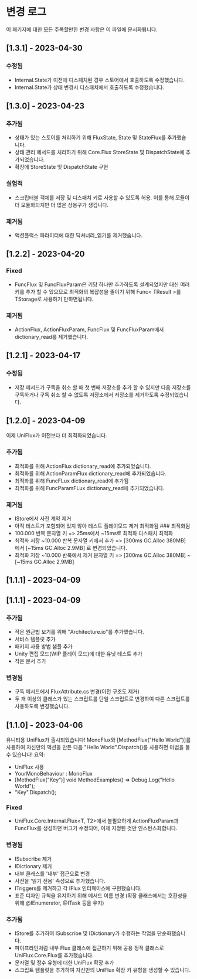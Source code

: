 # 변경 로그
이 패키지에 대한 모든 주목할만한 변경 사항은 이 파일에 문서화됩니다.
## [1.3.1] - 2023-04-30
### 수정됨
- Internal.State가 이전에 디스패치된 경우 스토어에서 호출하도록 수정했습니다.
- Internal.State가 상태 변경시 디스패치에서 호출하도록 수정했습니다.
## [1.3.0] - 2023-04-23
### 추가됨
- 상태가 있는 스토어를 처리하기 위해 FluxState, State 및 StateFlux를 추가했습니다.
- 상태 관리 메서드를 처리하기 위해 Core.Flux StoreState 및 DispatchState에 추가되었습니다.
- 확장에 StoreState 및 DispatchState 구현
### 실험적
- 스크립터블 객체를 저장 및 디스패치 키로 사용할 수 있도록 허용. 이를 통해 모듈이 더 모듈화되지만 더 많은 상용구가 생깁니다.
### 제거됨
- 액션플럭스 파라미터에 대한 딕셔너리_읽기를 제거했습니다.
## [1.2.2] - 2023-04-20
### Fixed
- FuncFlux 및 FuncFluxParam은 키당 하나만 추가하도록 설계되었지만 대신 여러 키를 추가 할 수 있으므로 최적화의 복잡성을 줄이기 위해 Func< TResult >를 TStorage로 사용하기 만하면됩니다.
### 제거됨
- ActionFlux, ActionFluxParam, FuncFlux 및 FuncFluxParam에서 dictionary_read를 제거했습니다.
## [1.2.1] - 2023-04-17
### 수정됨
- 저장 메서드가 구독을 취소 할 때 첫 번째 저장소를 추가 할 수 있지만 다음 저장소를 구독하거나 구독 취소 할 수 없도록 저장소에서 저장소를 제거하도록 수정되었습니다.
## [1.2.0] - 2023-04-09
이제 UniFlux가 이전보다 더 최적화되었습니다.
### 추가됨
- 최적화를 위해 ActionFlux dictionary_read에 추가되었습니다.
- 최적화를 위해 ActionParamFlux dictionary_read에 추가되었습니다.
- 최적화를 위해 FuncFLux dictionary_read에 추가됨
- 최적화를 위해 FuncParamFLux dictionary_read에 추가되었습니다.
### 제거됨
- IStore에서 사전 계약 제거
- 아직 테스트가 포함되어 있지 않아 테스트 플레이모드 제거
최적화됨 ### 최적화됨
- 100.000 반복 문자열 키 => 25ms에서 ~15ms로 최적화 디스패치 최적화
- 최적화 저장 ~10.000 반복 문자열 키에서 추가 => [300ms GC.Alloc 380MB] 에서 [~15ms GC.Alloc 2.9MB] 로 변경되었습니다.
- 최적화 저장 ~10.000 반복에서 제거 문자열 키 => [300ms GC.Alloc 380MB] ~ [~15ms GC.Alloc 2.9MB]
## [1.1.1] - 2023-04-09
## [1.1.1] - 2023-04-09
### 추가됨
- 작은 원근법 보기를 위해 "Architecture.io"를 추가했습니다.
- 서비스 템플릿 추가
- 패키지 사용 방법 샘플 추가
- Unity 편집 모드(WIP 플레이 모드)에 대한 유닛 테스트 추가
- 작은 문서 추가
### 변경됨
- 구독 메서드에서 FluxAttribute.cs 변경(이전 구조도 제거)
- 두 개 이상의 클래스가 있는 스크립트를 단일 스크립트로 변경하여 다른 스크립트를 사용하도록 변경했습니다.
## [1.1.0] - 2023-04-06
유니티용 UniFlux가 출시되었습니다! MonoFlux와 [MethodFlux("Hello World")]를 사용하여 자신만의 액션을 만든 다음 "Hello World".Dispatch()를 사용하면 마법을 볼 수 있습니다!
요약:
- UniFlux 사용
- YourMonoBehaviour : MonoFlux
- [MethodFlux("Key")] void MethodExamples() => Debug.Log("Hello World");
- "Key".Dispatch();
### Fixed
- UniFlux.Core.Internal.Flux<T, T2>에서 불필요하게 ActionFluxParam과 FuncFlux를 생성하던 버그가 수정되어, 이제 지정된 것만 인스턴스화합니다.
### 변경됨
- ISubscribe 제거
- IDictionary 제거
- 내부 클래스를 '내부' 접근으로 변경
- 사전을 '읽기 전용' 속성으로 추가했습니다.
- ITriggers를 제거하고 각 IFlux 인터페이스에 구현했습니다.
- 표준 디자인 규칙을 유지하기 위해 메서드 이름 변경 (확장 클래스에서는 호환성을 위해 @IEnumerator, @ITask 등을 유지)
### 추가됨
- IStore를 추가하여 ISubscribe 및 IDictionary가 수행하는 작업을 단순화했습니다.
- 파이프라인처럼 내부 Flux 클래스에 접근하기 위해 공용 정적 클래스로 UniFlux.Core.Flux를 추가했습니다.
- 문자열 및 정수 유형에 대한 UniFlux 확장 추가
- 스크립트 템플릿을 추가하여 자신만의 UniFlux 확장 키 유형을 생성할 수 있습니다.